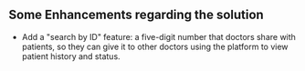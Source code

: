 ## Some Enhancements regarding the solution
- Add a "search by ID" feature: a five-digit number that doctors share with patients, so they can give it to other doctors using the platform to view patient history and status.